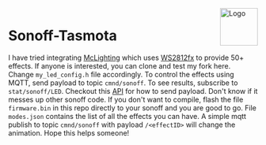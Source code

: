 <img src="/tools/logo/TASMOTA_FullLogo_Vector.svg" alt="Logo" align="right" height="76"/>

# Sonoff-Tasmota
I have tried integrating [McLighting](https://github.com/toblum/McLighting) which uses [WS2812fx](https://github.com/kitesurfer1404/WS2812FX) to provide 50+ effects. If anyone is interested, you can clone and test my fork here. Change `my_led_config.h` file accordingly. To control the effects using MQTT, send payload to topic  `cmnd/sonoff`. To see results, subscribe to `stat/sonoff/LED`. Checkout this [API](https://github.com/toblum/McLighting/wiki/WebSocket-API) for how to send payload. Don't know if it messes up other sonoff code. If you don't want to compile, flash the file `firmware.bin` in this repo directly to your sonoff and you are good to go. File `modes.json` contains the list of all the effects you can have. A simple mqtt publish to topic `cmnd/sonoff` with payload `/<effectID>` will change the animation. Hope this helps someone!
